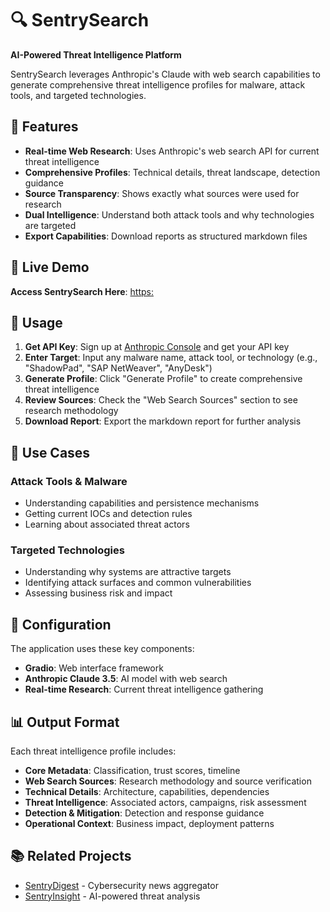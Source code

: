 # 🔍 SentrySearch

**AI-Powered Threat Intelligence Platform**

SentrySearch leverages Anthropic's Claude with web search capabilities to generate comprehensive threat intelligence profiles for malware, attack tools, and targeted technologies.

## 🌟 Features

- **Real-time Web Research**: Uses Anthropic's web search API for current threat intelligence
- **Comprehensive Profiles**: Technical details, threat landscape, detection guidance
- **Source Transparency**: Shows exactly what sources were used for research
- **Dual Intelligence**: Understand both attack tools and why technologies are targeted
- **Export Capabilities**: Download reports as structured markdown files

## 🚀 Live Demo

**Access SentrySearch Here**: [https:<update>](https://<update>.github.io/sentrysearch)

## 📖 Usage

1. **Get API Key**: Sign up at [Anthropic Console](https://console.anthropic.com/) and get your API key
2. **Enter Target**: Input any malware name, attack tool, or technology (e.g., "ShadowPad", "SAP NetWeaver", "AnyDesk")
3. **Generate Profile**: Click "Generate Profile" to create comprehensive threat intelligence
4. **Review Sources**: Check the "Web Search Sources" section to see research methodology
5. **Download Report**: Export the markdown report for further analysis

## 🎯 Use Cases

### Attack Tools & Malware
- Understanding capabilities and persistence mechanisms
- Getting current IOCs and detection rules
- Learning about associated threat actors

### Targeted Technologies
- Understanding why systems are attractive targets
- Identifying attack surfaces and common vulnerabilities
- Assessing business risk and impact

## 🔧 Configuration

The application uses these key components:
- **Gradio**: Web interface framework
- **Anthropic Claude 3.5**: AI model with web search
- **Real-time Research**: Current threat intelligence gathering

## 📊 Output Format

Each threat intelligence profile includes:
- **Core Metadata**: Classification, trust scores, timeline
- **Web Search Sources**: Research methodology and source verification
- **Technical Details**: Architecture, capabilities, dependencies
- **Threat Intelligence**: Associated actors, campaigns, risk assessment
- **Detection & Mitigation**: Detection and response guidance
- **Operational Context**: Business impact, deployment patterns

## 📚 Related Projects

- [SentryDigest](https://github.com/ricomanifesto/SentryDigest) - Cybersecurity news aggregator
- [SentryInsight](https://github.com/ricomanifesto/SentryInsight) - AI-powered threat analysis
